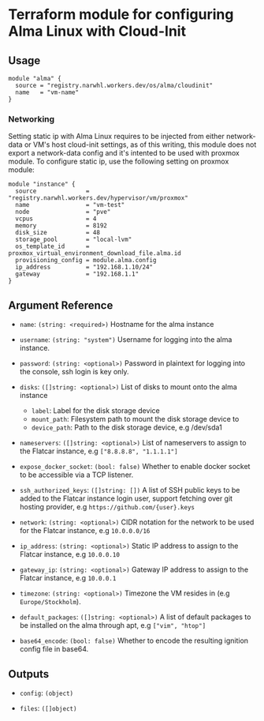 # Terraform module for configuring Alma Linux with Cloud-Init

## Usage

```hcl
module "alma" {
  source = "registry.narwhl.workers.dev/os/alma/cloudinit"
  name   = "vm-name"
}
```

### Networking

Setting static ip with Alma Linux requires to be injected from either network-data or VM's host cloud-init settings, as of this
writing, this module does not export a network-data config and it's intented to be used with proxmox module. To configure static ip, use the following setting on proxmox module:

```
module "instance" {
  source              = "registry.narwhl.workers.dev/hypervisor/vm/proxmox"
  name                = "vm-test"
  node                = "pve"
  vcpus               = 4
  memory              = 8192
  disk_size           = 48
  storage_pool        = "local-lvm"
  os_template_id      = proxmox_virtual_environment_download_file.alma.id
  provisioning_config = module.alma.config
  ip_address          = "192.168.1.10/24"
  gateway             = "192.168.1.1"
}
```

## Argument Reference

- `name`: `(string: <required>)` Hostname for the alma instance

- `username`: `(string: "system")` Username for logging into the alma instance.

- `password`: `(string: <optional>)` Password in plaintext for logging into the console, ssh login is key only.

- `disks`: `([]string: <optional>)` List of disks to mount onto the alma instance

  - `label`: Label for the disk storage device
  - `mount_path`: Filesystem path to mount the disk storage device to
  - `device_path`: Path to the disk storage device, e.g /dev/sda1

- `nameservers`: `([]string: <optional>)` List of nameservers to assign to the Flatcar instance, e.g `["8.8.8.8", "1.1.1.1"]`

- `expose_docker_socket`: `(bool: false)` Whether to enable docker socket to be accessible via a TCP listener.

- `ssh_authorized_keys`: `([]string: [])` A list of SSH public keys to be added to the Flatcar instance login user, support fetching over git hosting provider, e.g `https://github.com/{user}.keys`

- `network`: `(string: <optional>)` CIDR notation for the network to be used for the Flatcar instance, e.g `10.0.0.0/16`

- `ip_address`: `(string: <optional>)` Static IP address to assign to the Flatcar instance, e.g `10.0.0.10`

- `gateway_ip`: `(string: <optional>)` Gateway IP address to assign to the Flatcar instance, e.g `10.0.0.1`

- `timezone`: `(string: <optional>)` Timezone the VM resides in (e.g `Europe/Stockholm`).

- `default_packages`: `([]string: <optional>)` A list of default packages to be installed on the alma through apt, e.g `["vim", "htop"]`

- `base64_encode`: `(bool: false)` Whether to encode the resulting ignition config file in base64.

## Outputs

- `config`: `(object)`

- `files`: `([]object)`
